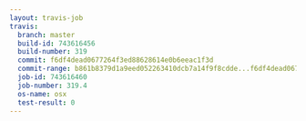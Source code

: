 ```yaml
---
layout: travis-job
travis:
  branch: master
  build-id: 743616456
  build-number: 319
  commit: f6df4dead0677264f3ed88628614e0b6eeac1f3d
  commit-range: b861b8379d1a9eed052263410dcb7a14f9f8cdde...f6df4dead0677264f3ed88628614e0b6eeac1f3d
  job-id: 743616460
  job-number: 319.4
  os-name: osx
  test-result: 0
---
```

